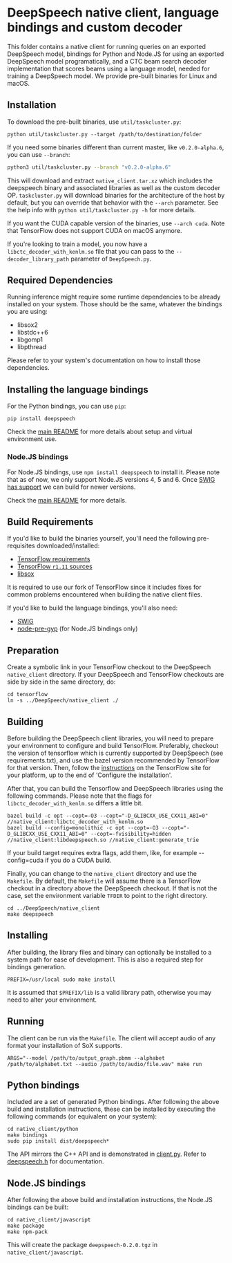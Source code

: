 # DeepSpeech native client, language bindings and custom decoder

This folder contains a native client for running queries on an exported DeepSpeech model, bindings for Python and Node.JS for using an exported DeepSpeech model programatically, and a CTC beam search decoder implementation that scores beams using a language model, needed for training a DeepSpeech model. We provide pre-built binaries for Linux and macOS.

## Installation

To download the pre-built binaries, use `util/taskcluster.py`:

```
python util/taskcluster.py --target /path/to/destination/folder
```

If you need some binaries different than current master, like `v0.2.0-alpha.6`, you can use `--branch`:
```bash
python3 util/taskcluster.py --branch "v0.2.0-alpha.6"
```

This will download and extract `native_client.tar.xz` which includes the deepspeech binary and associated libraries as well as the custom decoder OP. `taskcluster.py` will download binaries for the architecture of the host by default, but you can override that behavior with the `--arch` parameter. See the help info with `python util/taskcluster.py -h` for more details.

If you want the CUDA capable version of the binaries, use `--arch cuda`. Note that TensorFlow does not support CUDA on macOS anymore.

If you're looking to train a model, you now have a `libctc_decoder_with_kenlm.so` file that you can pass to the `--decoder_library_path` parameter of `DeepSpeech.py`.

## Required Dependencies

Running inference might require some runtime dependencies to be already installed on your system. Those should be the same, whatever the bindings you are using:
* libsox2
* libstdc++6
* libgomp1
* libpthread

Please refer to your system's documentation on how to install those dependencies.

## Installing the language bindings

For the Python bindings, you can use `pip`:

```
pip install deepspeech
```

Check the [main README](../README.md) for more details about setup and virtual environment use.

### Node.JS bindings

For Node.JS bindings, use `npm install deepspeech` to install it. Please note that as of now, we only support Node.JS versions 4, 5 and 6. Once [SWIG has support](https://github.com/swig/swig/pull/968) we can build for newer versions.

Check the [main README](../README.md) for more details.

## Build Requirements

If you'd like to build the binaries yourself, you'll need the following pre-requisites downloaded/installed:

* [TensorFlow requirements](https://www.tensorflow.org/install/install_sources)
* [TensorFlow `r1.11` sources](https://github.com/mozilla/tensorflow/tree/r1.11)
* [libsox](https://sourceforge.net/projects/sox/)

It is required to use our fork of TensorFlow since it includes fixes for common problems encountered when building the native client files.

If you'd like to build the language bindings, you'll also need:

* [SWIG](http://www.swig.org/)
* [node-pre-gyp](https://github.com/mapbox/node-pre-gyp) (for Node.JS bindings only)

## Preparation

Create a symbolic link in your TensorFlow checkout to the DeepSpeech `native_client` directory. If your DeepSpeech and TensorFlow checkouts are side by side in the same directory, do:

```
cd tensorflow
ln -s ../DeepSpeech/native_client ./
```

## Building

Before building the DeepSpeech client libraries, you will need to prepare your environment to configure and build TensorFlow. 
Preferably, checkout the version of tensorflow which is currently supported by DeepSpeech (see requirements.txt), and use the bazel version recommended by TensorFlow for that version.
Then, follow the [instructions](https://www.tensorflow.org/install/install_sources) on the TensorFlow site for your platform, up to the end of 'Configure the installation'.

After that, you can build the Tensorflow and DeepSpeech libraries using the following commands. Please note that the flags for `libctc_decoder_with_kenlm.so` differs a little bit.

```
bazel build -c opt --copt=-O3 --copt="-D_GLIBCXX_USE_CXX11_ABI=0" //native_client:libctc_decoder_with_kenlm.so
bazel build --config=monolithic -c opt --copt=-O3 --copt="-D_GLIBCXX_USE_CXX11_ABI=0" --copt=-fvisibility=hidden //native_client:libdeepspeech.so //native_client:generate_trie
```

If your build target requires extra flags, add them, like, for example --config=cuda if you do a CUDA build.

Finally, you can change to the `native_client` directory and use the `Makefile`. By default, the `Makefile` will assume there is a TensorFlow checkout in a directory above the DeepSpeech checkout. If that is not the case, set the environment variable `TFDIR` to point to the right directory.

```
cd ../DeepSpeech/native_client
make deepspeech
```

## Installing

After building, the library files and binary can optionally be installed to a system path for ease of development. This is also a required step for bindings generation.

```
PREFIX=/usr/local sudo make install
```

It is assumed that `$PREFIX/lib` is a valid library path, otherwise you may need to alter your environment.

## Running

The client can be run via the `Makefile`. The client will accept audio of any format your installation of SoX supports.

```
ARGS="--model /path/to/output_graph.pbmm --alphabet /path/to/alphabet.txt --audio /path/to/audio/file.wav" make run
```

## Python bindings

Included are a set of generated Python bindings. After following the above build and installation instructions, these can be installed by executing the following commands (or equivalent on your system):

```
cd native_client/python
make bindings
sudo pip install dist/deepspeech*
```

The API mirrors the C++ API and is demonstrated in [client.py](python/client.py). Refer to [deepspeech.h](deepspeech.h) for documentation.

## Node.JS bindings

After following the above build and installation instructions, the Node.JS bindings can be built:

```
cd native_client/javascript
make package
make npm-pack
```

This will create the package `deepspeech-0.2.0.tgz` in `native_client/javascript`.
